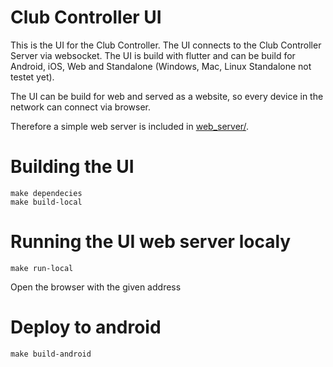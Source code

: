 # Club Controller UI

This is the UI for the Club Controller.
The UI connects to the Club Controller Server via websocket.
The UI is build with flutter and can be build for Android, iOS, Web and Standalone (Windows, Mac, Linux Standalone not testet yet).

The UI can be build for web and served as a website, so every device in the network can connect via browser.

Therefore a simple web server is included in [web_server/](./web_server/).

# Building the UI
```
make dependecies
make build-local
```

# Running the UI web server localy
```
make run-local
```
Open the browser with the given address

# Deploy to android
```
make build-android
```